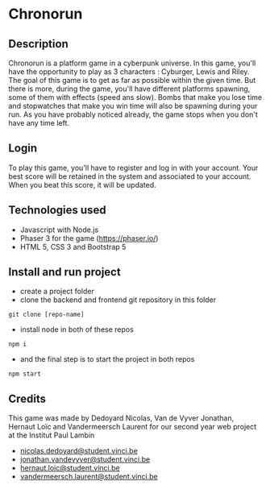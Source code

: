 # Chronorun
## Description
Chronorun is a platform game in a cyberpunk universe. In this game, you'll have the opportunity to play as 3 characters : Cyburger, Lewis and Riley.
The goal of this game is to get as far as possible within the given time.
But there is more, during the game, you'll have different platforms spawning, some of them with effects (speed ans slow).
Bombs that make you lose time and stopwatches that make you win time will also be spawning during your run.
As you have probably noticed already, the game stops when you don't have any time left.
## Login
To play this game, you'll have to register and log in with your account.
Your best score will be retained in the system and associated to your account. When you beat this score, it will be updated.
## Technologies used
- Javascript with Node.js
- Phaser 3 for the game (https://phaser.io/)
- HTML 5, CSS 3 and Bootstrap 5
## Install and run project
- create a project folder
- clone the backend and frontend git repository in this folder
```shell
git clone [repo-name]
```
- install node in both of these repos
```shell
npm i
```
- and the final step is to start the project in both repos
```shell
npm start
```
## Credits
This game was made by Dedoyard Nicolas, Van de Vyver Jonathan, Hernaut Loïc and Vandermeersch Laurent for our second year web project at the Institut Paul Lambin
- nicolas.dedoyard@student.vinci.be
- jonathan.vandevyver@student.vinci.be
- hernaut.loic@student.vinci.be
- vandermeersch.laurent@student.vinci.be
